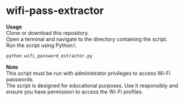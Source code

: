 # wifi-pass-extractor

**Usage**\
Clone or download this repository.\
Open a terminal and navigate to the directory containing the script.\
Run the script using Python:\

```bash
python wifi_password_extractor.py
```

**Note**\
This script must be run with administrator privileges to access Wi-Fi passwords.\
The script is designed for educational purposes. Use it responsibly and ensure you have permission to access the Wi-Fi profiles.

